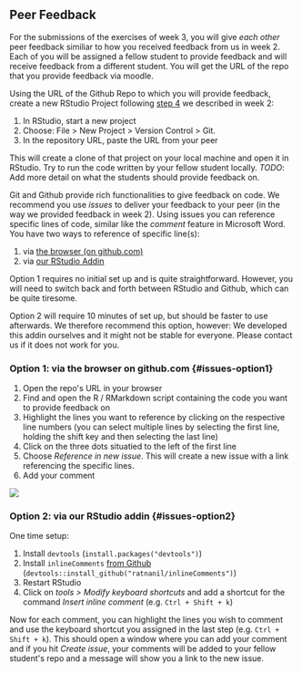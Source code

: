 ## Peer Feedback



For the submissions of the exercises of week 3, you will give *each other* peer feedback similiar to how you received feedback from us in week 2. Each of you will be assigned a fellow student to provide feedback and will receive feedback from a different student. You will get the URL of the repo that you provide feedback via moodle.

Using the URL of the Github Repo to which you will provide feedback, create a new RStudio Project following [step 4](#w2-project) we described in week 2:

1. In RStudio, start a new project
2. Choose: File > New Project > Version Control > Git.
3. In the repository URL, paste the URL from your peer

This will create a clone of that project on your local machine and open it in RStudio. Try to run the code written by your fellow student locally. *TODO*: Add more detail on what the students should provide feedback on.

Git and Github provide rich functionalities to give feedback on code. We recommend you use *issues* to deliver your feedback to your peer (in the way we provided feedback in week 2). Using issues you can reference specific lines of code, similar like the *comment* feature in Microsoft Word. You have two ways to reference of specific line(s):

1. via [the browser (on github.com)](#issues-option1)
2. via [our RStudio Addin](#issues-option2)

Option 1 requires no initial set up and is quite straightforward. However, you will need to switch back and forth between RStudio and Github, which can be quite tiresome. 

Option 2 will require 10 minutes of set up, but should be faster to use afterwards. We therefore recommend this option, however: We developed this addin ourselves and it might not be stable for everyone. Please contact us if it does not work for you.

### Option 1: via the browser on github.com {#issues-option1}

1. Open the repo's URL in your browser
2. Find and open the R / RMarkdown script containing the code you want to provide feedback on
3. Highlight the lines you want to reference by clicking on the respective line numbers (you can select multiple lines by selecting the first line, holding the shift key and then selecting the last line)
4. Click on the three dots situatied to the left of the first line
5. Choose *Reference in new issue*. This will create a new issue with a link referencing the specific lines.
6. Add your comment
  
![](https://github.blog/wp-content/uploads/2017/08/29093044-6477ba12-7c56-11e7-9bd2-e6db926d70be.gif?resize=1360%2C600)


### Option 2: via our RStudio addin {#issues-option2}

One time setup:

1. Install `devtools` (`install.packages("devtools")`)
2. Install `inlineComments` [from Github](github.com/ratnanil/inlineComments) (`devtools::install_github("ratnanil/inlineComments")`)
4. Restart RStudio
5. Click on *tools > Modify keyboard shortcuts* and add a shortcut for the command *Insert inline comment* (e.g. `Ctrl + Shift + k`) 

Now for each comment, you can highlight the lines you wish to comment and use the keyboard shortcut you assigned in the last step (e.g. `Ctrl + Shift + k`). This should open a window where you can add your comment and if you hit *Create issue*, your comments will be added to your fellow student's repo and a message will show you a link to the new issue.

